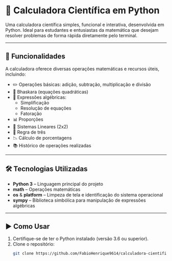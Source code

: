 # 📱 Calculadora Científica em Python

Uma calculadora científica simples, funcional e interativa, desenvolvida em Python. Ideal para estudantes e entusiastas da matemática que desejam resolver problemas de forma rápida diretamente pelo terminal.

---

## 📌 Funcionalidades

A calculadora oferece diversas operações matemáticas e recursos úteis, incluindo:

- ✏️ Operações básicas: adição, subtração, multiplicação e divisão
- 🧮 Bhaskara (equações quadráticas)
- 🧠 Expressões algébricas:
  - Simplificação
  - Resolução de equações
  - Fatoração
- 📊 Proporções
- 🔗 Sistemas Lineares (2x2)
- 📐 Regra de três
- 📉 Cálculo de porcentagens
- 📚 Histórico de operações realizadas

---

## 🛠️ Tecnologias Utilizadas

- **Python 3** – Linguagem principal do projeto
- **math** – Operações matemáticas
- **os** & **platform** – Limpeza de tela e identificação do sistema operacional
- **sympy** – Biblioteca simbólica para manipulação de expressões algébricas

---

## ▶️ Como Usar

1. Certifique-se de ter o Python instalado (versão 3.6 ou superior).
2. Clone o repositório:
   ```bash
   git clone https://github.com/FabioHenrique9614/calculadora-cientifica.git
